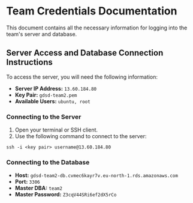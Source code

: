 # Team Credentials Documentation

This document contains all the necessary information for logging into the team's server and database.

## Server Access and Database Connection Instructions

To access the server, you will need the following information:

- **Server IP Address:** `13.60.184.80`
- **Key Pair:** `gdsd-team2.pem`
- **Available Users:** `ubuntu, root`

### Connecting to the Server

1. Open your terminal or SSH client.
2. Use the following command to connect to the server:

`ssh -i <key pair> username@13.60.184.80`

### Connecting to the Database

- **Host:** `gdsd-team2-db.cvmec6kayr7v.eu-north-1.rds.amazonaws.com`
- **Port:** `3306`
- **Master DBA:** `team2`
- **Master Password:** `Z3cqV44SRi6ef2dX5rCo`
